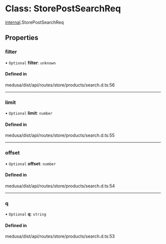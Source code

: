 # Class: StorePostSearchReq

[internal](../modules/internal-42.md).StorePostSearchReq

## Properties

### filter

• `Optional` **filter**: `unknown`

#### Defined in

medusa/dist/api/routes/store/products/search.d.ts:56

___

### limit

• `Optional` **limit**: `number`

#### Defined in

medusa/dist/api/routes/store/products/search.d.ts:55

___

### offset

• `Optional` **offset**: `number`

#### Defined in

medusa/dist/api/routes/store/products/search.d.ts:54

___

### q

• `Optional` **q**: `string`

#### Defined in

medusa/dist/api/routes/store/products/search.d.ts:53
